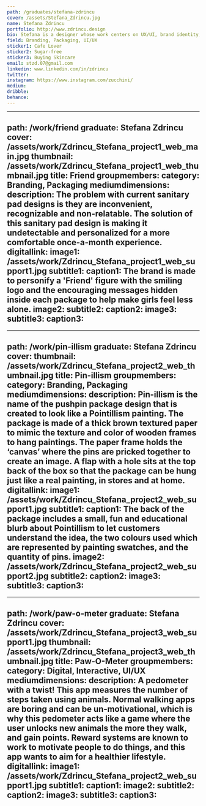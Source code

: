 ```yaml
---
path: /graduates/stefana-zdrincu
cover: /assets/Stefana_Zdrincu.jpg
name: Stefana Zdrincu
portfolio: http://www.zdrincu.design
bio: Stefana is a designer whose work centers on UX/UI, brand identity, and print. She is interested in solving problems in clear and minimal ways and enjoys incorporating other fields into the design process for experimentation. 
field: Branding, Packaging, UI/UX
sticker1: Cafe Lover
sticker2: Sugar-free
sticker3: Buying Skincare
email: stzd.07@gmail.com
linkedin: www.linkedin.com/in/zdrincu
twitter:
instagram: https://www.instagram.com/zucchini/
medium:
dribble:
behance:
---
```


---
path: /work/friend
graduate: Stefana Zdrincu
cover: /assets/work/Zdrincu_Stefana_project1_web_main.jpg
thumbnail: /assets/work/Zdrincu_Stefana_project1_web_thumbnail.jpg
title: Friend 
groupmembers:
category: Branding, Packaging
mediumdimensions:
description: The problem with current sanitary pad designs is they are inconvenient, recognizable and non-relatable. The solution of this sanitary pad design is making it undetectable and personalized for a more comfortable once-a-month experience.
digitallink:
image1: /assets/work/Zdrincu_Stefana_project1_web_support1.jpg
subtitle1:
caption1: The brand is made to personify a 'Friend' figure with the smiling logo and the encouraging messages hidden inside each package to help make girls feel less alone. 
image2:
subtitle2:
caption2:
image3:
subtitle3:
caption3:
---

---
path: /work/pin-illism
graduate: Stefana Zdrincu
cover: 
thumbnail: /assets/work/Zdrincu_Stefana_project2_web_thumbnail.jpg
title: Pin-illism 
groupmembers:
category: Branding, Packaging
mediumdimensions:
description: Pin-illism is the name of the pushpin package design that is created to look like a Pointillism painting. The package is made of a thick brown textured paper to mimic the texture and color of wooden frames to hang paintings. The paper frame holds the ‘canvas’ where the pins are pricked together to create an image. A flap with a hole sits at the top back of the box so that the package can be hung just like a real painting, in stores and at home. 
digitallink:
image1: /assets/work/Zdrincu_Stefana_project2_web_support1.jpg
subtitle1:
caption1: The back of the package includes a small, fun and educational blurb about Pointillism to let customers understand the idea, the two colours used which are represented by painting swatches, and the quantity of pins. 
image2: /assets/work/Zdrincu_Stefana_project2_web_support2.jpg
subtitle2:
caption2:
image3:
subtitle3:
caption3:
---

---
path: /work/paw-o-meter
graduate: Stefana Zdrincu
cover: /assets/work/Zdrincu_Stefana_project3_web_support1.jpg
thumbnail: /assets/work/Zdrincu_Stefana_project3_web_thumbnail.jpg
title: Paw-O-Meter
groupmembers:
category: Digital, Interactive, UI/UX
mediumdimensions:
description: A pedometer with a twist! This app measures the number of steps taken using animals. Normal walking apps are boring and can be un-motivational, which is why this pedometer acts like a game where the user unlocks new animals the more they walk, and gain points. Reward systems are known to work to motivate people to do things, and this app wants to aim for a healthier lifestyle.
digitallink:
image1: /assets/work/Zdrincu_Stefana_project2_web_support1.jpg
subtitle1:
caption1:
image2:
subtitle2:
caption2:
image3:
subtitle3:
caption3:
---
